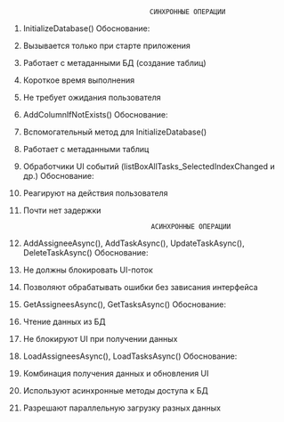 ﻿                                       СИНХРОННЫЕ ОПЕРАЦИИ
1. InitializeDatabase()
Обоснование:
1.	Вызывается только при старте приложения
2.	Работает с метаданными БД (создание таблиц)
3.	Короткое время выполнения
4.	Не требует ожидания пользователя
 
2. AddColumnIfNotExists()
Обоснование:
1.	Вспомогательный метод для InitializeDatabase()
2.	Работает с метаданными таблиц
 
3. Обработчики UI событий (listBoxAllTasks_SelectedIndexChanged и др.)
Обоснование:
1.	Реагируют на действия пользователя
2.	Почти нет задержки
	
                                        АСИНХРОННЫЕ ОПЕРАЦИИ
1. AddAssigneeAsync(), AddTaskAsync(), UpdateTaskAsync(), DeleteTaskAsync()
Обоснование:
1.	Не должны блокировать UI-поток
2.	Позволяют обрабатывать ошибки без зависания интерфейса
 
2. GetAssigneesAsync(), GetTasksAsync()
Обоснование:
1.	Чтение данных из БД
2.	Не блокируют UI при получении данных
 
3. LoadAssigneesAsync(), LoadTasksAsync()
Обоснование:
1.	Комбинация получения данных и обновления UI
2.	Используют асинхронные методы доступа к БД
3.	Разрешают параллельную загрузку разных данных
